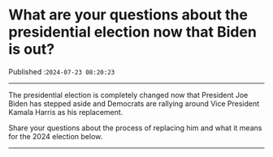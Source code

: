 # What are your questions about the presidential election now that Biden is out?

Published :`2024-07-23 08:20:23`

---

The presidential election is completely changed now that President Joe Biden has stepped aside and Democrats are rallying around Vice President Kamala Harris as his replacement.

Share your questions about the process of replacing him and what it means for the 2024 election below.

---

